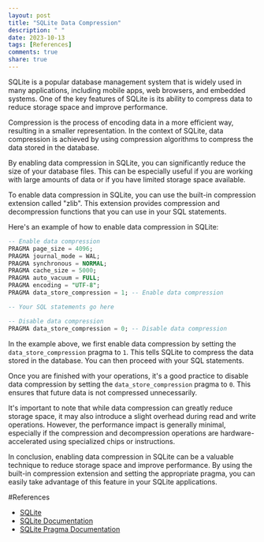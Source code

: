 ```yaml
---
layout: post
title: "SQLite Data Compression"
description: " "
date: 2023-10-13
tags: [References]
comments: true
share: true
---
```


SQLite is a popular database management system that is widely used in many applications, including mobile apps, web browsers, and embedded systems. One of the key features of SQLite is its ability to compress data to reduce storage space and improve performance.

Compression is the process of encoding data in a more efficient way, resulting in a smaller representation. In the context of SQLite, data compression is achieved by using compression algorithms to compress the data stored in the database.

By enabling data compression in SQLite, you can significantly reduce the size of your database files. This can be especially useful if you are working with large amounts of data or if you have limited storage space available. 

To enable data compression in SQLite, you can use the built-in compression extension called "zlib". This extension provides compression and decompression functions that you can use in your SQL statements.

Here's an example of how to enable data compression in SQLite:

```sql
-- Enable data compression
PRAGMA page_size = 4096;
PRAGMA journal_mode = WAL;
PRAGMA synchronous = NORMAL;
PRAGMA cache_size = 5000;
PRAGMA auto_vacuum = FULL;
PRAGMA encoding = "UTF-8";
PRAGMA data_store_compression = 1; -- Enable data compression

-- Your SQL statements go here

-- Disable data compression
PRAGMA data_store_compression = 0; -- Disable data compression
```

In the example above, we first enable data compression by setting the `data_store_compression` pragma to `1`. This tells SQLite to compress the data stored in the database. You can then proceed with your SQL statements.

Once you are finished with your operations, it's a good practice to disable data compression by setting the `data_store_compression` pragma to `0`. This ensures that future data is not compressed unnecessarily.

It's important to note that while data compression can greatly reduce storage space, it may also introduce a slight overhead during read and write operations. However, the performance impact is generally minimal, especially if the compression and decompression operations are hardware-accelerated using specialized chips or instructions.

In conclusion, enabling data compression in SQLite can be a valuable technique to reduce storage space and improve performance. By using the built-in compression extension and setting the appropriate pragma, you can easily take advantage of this feature in your SQLite applications.

#References
- [SQLite](https://www.sqlite.org/)
- [SQLite Documentation](https://www.sqlite.org/docs.html)
- [SQLite Pragma Documentation](https://www.sqlite.org/pragma.html)